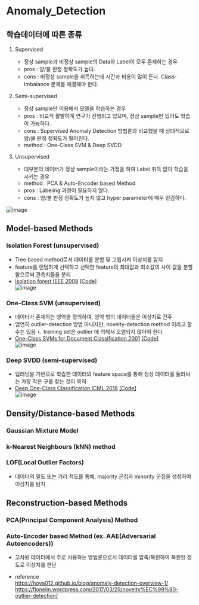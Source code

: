# Anomaly_Detection

## 학습데이터에 따른 종류
1. Supervised 
   - 정상 sample과 비정상 sample의 Data와 Label이 모두 존재하는 경우
   - pros : 양/불 판정 정확도가 높다.
   - cons : 비정상 sample을 취득하는데 시간과 비용이 많이 든다. Class-Imbalance 문제를 해결해야 한다.

2. Semi-supervised
   - 정상 sample만 이용해서 모델을 학습하는 경우
   - pros : 비교적 활발하게 연구가 진행되고 있으며, 정상 sample만 있어도 학습이 가능하다.
   - cons : Supervised Anomaly Detection 방법론과 비교했을 때 상대적으로 양/불 판정 정확도가 떨어진다.
   - method : One-Class SVM & Deep SVDD
 
3. Unsupervised 
   - 대부분의 데이터가 정상 sample이라는 가정을 하여 Label 취득 없이 학습을 시키는 경우
   - method : PCA & Auto-Encoder based Method 
   - pros : Labeling 과정이 필요하지 않다.
   - cons : 양/불 판정 정확도가 높지 않고 hyper parameter에 매우 민감하다.

![image](https://user-images.githubusercontent.com/67107675/114683454-0102c980-9d4b-11eb-9f95-01c5483bc9a8.png)


## Model-based Methods
### Isolation Forest (unsupervised)
- Tree based method로서 데이터를 분할 및 고립시켜 이상치를 탐지
- feature를 랜덤하게 선택하고 선택한 feature의 최대값과 최소값의 사이 값을 분할함으로써 관측치들을 분리
- [Isolation forest IEEE 2008](https://arxiv.org/pdf/1811.02141.pdf) [[Code]](https://colab.research.google.com/github/sejin-sim/Anomaly_Detection/blob/main/Isolation_Forest.ipynb)   
![image](https://user-images.githubusercontent.com/67107675/114795087-cc355780-9dc8-11eb-9458-582164a8c5ed.png)

### One-Class SVM (unsupervised)
- 데이터가 존재하는 영역을 정의하여, 영역 밖의 데이터들은 이상치로 간주
- 엄연히 outlier-detection 방법 아니지만, novelty-detection method 이라고 할수는 있음
  ㄴ training set은 outlier 에 의해서 오염되지 않아야 한다.
- [One-Class SVMs for Document Classification 2001](https://www.jmlr.org/papers/volume2/manevitz01a/manevitz01a.pdf) [[Code]](https://colab.research.google.com/github/sejin-sim/Anomaly_Detection/blob/main/One_class_SVM.ipynb)     
![image](https://user-images.githubusercontent.com/67107675/114798476-5fbe5680-9dd0-11eb-9098-52089ea9acff.png)

### Deep SVDD (semi-supervised)
- 딥러닝을 기반으로 학습한 데이터의 feature space를 통해 정상 데이터를 둘러싸는 가장 작은 구를 찾는 것이 목적
- [Deep One-Class Classification ICML 2018](http://data.bit.uni-bonn.de/publications/ICML2018.pdf)  [[Code]](https://colab.research.google.com/github/sejin-sim/Anomaly_Detection/blob/main/Deep_SVDD_Pytorch.ipynb)        
![image](https://user-images.githubusercontent.com/67107675/114795830-7e215380-9dca-11eb-9068-58c7ef4c39c2.png)


## Density/Distance-based Methods
### Gaussian Mixture Model
### k-Nearest Neighbours (kNN) method
### LOF(Local Outlier Factors)
- 데이터의 밀도 또는 거리 척도를 통해, majority 군집과 minority 군집을 생성하여 이상치를 탐지

## Reconstruction-based Methods
### PCA(Principal Component Analysis) Method
### Auto-Encoder based Method (ex. AAE(Adversarial Autoencoders))
- 고차원 데이터에서 주로 사용하는 방법론으로서 데이터를 압축/복원하여 복원된 정도로 이상치를 판단

- reference   
https://hoya012.github.io/blog/anomaly-detection-overview-1/   
https://flonelin.wordpress.com/2017/03/29/novelty%EC%99%80-outlier-detection/
